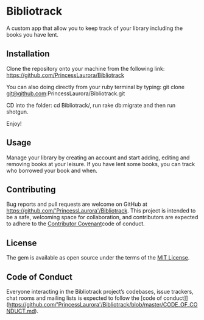 # Bibliotrack

A custom app that allow you to keep track of your library including the books you have lent.

## Installation

Clone the repository onto your machine from the following link: https://github.com/PrincessLaurora/Bibliotrack

You can also doing directly from your ruby terminal by typing: git clone git@github.com:PrincessLaurora/Bibliotrack.git

CD into the folder: cd Bibliotrack/, run rake db:migrate and then run shotgun.

Enjoy!

## Usage

Manage your library by creating an account and start adding, editing and removing books at your leisure.
If you have lent some books, you can track who borrowed your book and when. 

## Contributing

Bug reports and pull requests are welcome on GitHub at https://github.com/'PrincessLaurora'/Bibliotrack. This project is intended to be a safe, welcoming space for collaboration, and contributors are expected to adhere to the [Contributor Covenant](http://contributor-covenant.org)code of conduct.

## License

The gem is available as open source under the terms of the [MIT License](https://opensource.org/licenses/MIT).

## Code of Conduct

Everyone interacting in the Bibliotrack project’s codebases, issue trackers, chat rooms and mailing lists is expected to follow the [code of conduct]](https://github.com/'PrincessLaurora'/Bibliotrack/blob/master/CODE_OF_CONDUCT.md).
